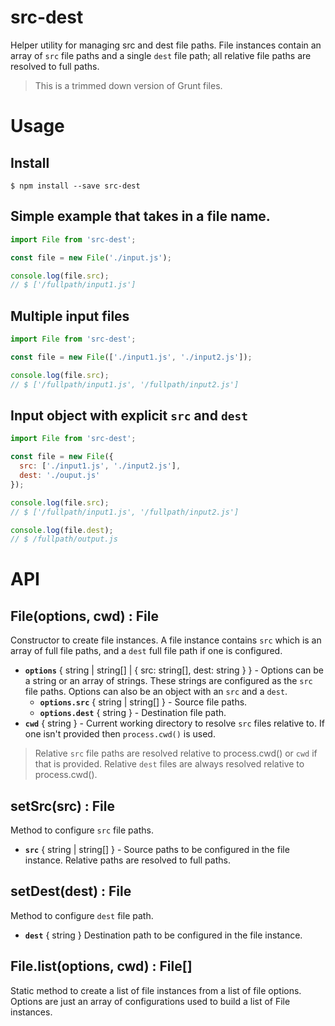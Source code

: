 # src-dest

Helper utility for managing src and dest file paths. File instances contain an array of `src` file paths and a single `dest` file path; all relative file paths are resolved to full paths.

> This is a trimmed down version of Grunt files.


# Usage

## Install

```
$ npm install --save src-dest
```


## Simple example that takes in a file name.

``` javascript
import File from 'src-dest';

const file = new File('./input.js');

console.log(file.src);
// $ ['/fullpath/input1.js']
```

## Multiple input files

``` javascript
import File from 'src-dest';

const file = new File(['./input1.js', './input2.js']);

console.log(file.src);
// $ ['/fullpath/input1.js', '/fullpath/input2.js']
```

## Input object with explicit `src` and `dest`

``` javascript
import File from 'src-dest';

const file = new File({
  src: ['./input1.js', './input2.js'],
  dest: './ouput.js'
});

console.log(file.src);
// $ ['/fullpath/input1.js', '/fullpath/input2.js']

console.log(file.dest);
// $ /fullpath/output.js
```


# API

## File(options, cwd) : File

Constructor to create file instances. A file instance contains `src` which is an array of full file paths, and a `dest` full file path if one is configured.

- **`options`** { string | string[] | { src: string[], dest: string } } - Options can be a string or an array of strings. These strings are configured as the `src` file paths. Options can also be an object with an `src` and a `dest`.
  - **`options.src`** { string | string[] } - Source file paths.
  - **`options.dest`** { string } - Destination file path.
- **`cwd`** { string } - Current working directory to resolve `src` files relative to. If one isn't provided then `process.cwd()` is used.

> Relative `src` file paths are resolved relative to process.cwd() or `cwd` if that is provided. Relative `dest` files are always resolved relative to process.cwd().


## setSrc(src) : File

Method to configure `src` file paths.

- **`src`** { string | string[] } - Source paths to be configured in the file instance. Relative paths are resolved to full paths.


## setDest(dest) : File

Method to configure `dest` file path.

- **`dest`** { string } Destination path to be configured in the file instance.


## File.list(options, cwd) : File[]

Static method to create a list of file instances from a list of file options. Options are just an array of configurations used to build a list of File instances.


